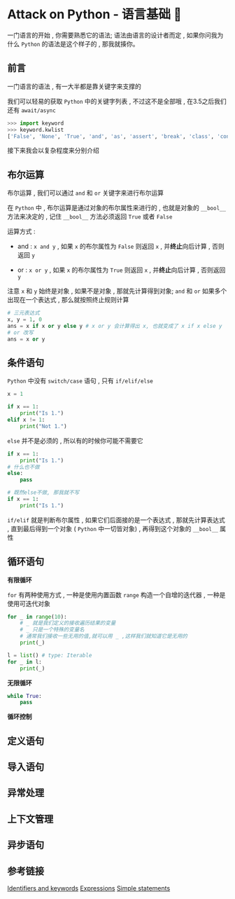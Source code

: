 # Attack on Python - 语言基础 🐍

一门语言的开始 , 你需要熟悉它的语法; 语法由语言的设计者而定 , 如果你问我为什么 `Python` 的语法是这个样子的 , 那我就揍你。






<extoc></extoc>

## 前言

一门语言的语法 , 有一大半都是靠关键字来支撑的

我们可以轻易的获取 `Python` 中的关键字列表 , 不过这不是全部哦 , 在3.5之后我们还有 `await/async` 

```python
>>> import keyword
>>> keyword.kwlist
['False', 'None', 'True', 'and', 'as', 'assert', 'break', 'class', 'continue', 'def', 'del', 'elif', 'else', 'except', 'finally', 'for', 'from', 'global', 'if', 'import', 'in', 'is', 'lambda', 'nonlocal', 'not', 'or', 'pass', 'raise', 'return', 'try', 'while', 'with', 'yield']
```

接下来我会以复杂程度来分别介绍

## 布尔运算

布尔运算 , 我们可以通过 `and` 和 `or` 关键字来进行布尔运算

在 `Python` 中 , 布尔运算是通过对象的布尔属性来进行的 , 也就是对象的 `__bool__` 方法来决定的 , 记住 `__bool__` 方法必须返回 `True` 或者 `False`

运算方式 : 

 - and : `x and y` , 如果 `x` 的布尔属性为 `False` 则返回 `x` , 并**终止**向后计算 , 否则返回 `y`

 - or : `x or y` , 如果 `x` 的布尔属性为 `True` 则返回 `x` , 并**终止**向后计算 , 否则返回 `y`

注意 `x` 和 `y` 始终是对象 , 如果不是对象 , 那就先计算得到对象; `and` 和 `or` 如果多个出现在一个表达式 , 那么就按照终止规则计算

```python
# 三元表达式
x, y = 1, 0
ans = x if x or y else y # x or y 会计算得出 x, 也就变成了 x if x else y
# or 改写
ans = x or y
```

## 条件语句

`Python` 中没有 `switch/case` 语句 , 只有 `if/elif/else` 

```python
x = 1

if x == 1:
    print("Is 1.")
elif x != 1:
    print("Not 1.")
```

`else` 并不是必须的 , 所以有的时候你可能不需要它

```python
if x == 1:
    print("Is 1.")
# 什么也不做
else:
    pass

# 既然else不做, 那我就不写
if x == 1:
    print("Is 1.")
```

`if/elif` 就是判断布尔属性 , 如果它们后面接的是一个表达式 , 那就先计算表达式 , 直到最后得到一个对象 ( `Python` 中一切皆对象) , 再得到这个对象的 `__bool__` 属性

## 循环语句

**有限循环**

`for` 有两种使用方式 , 一种是使用内置函数 `range` 构造一个自增的迭代器 , 一种是使用可迭代对象

```python
for _ in range(10):
    # _ 就是我们定义的接收遍历结果的变量
    # _ 只是一个特殊的变量名
    # 通常我们接收一些无用的值,就可以用 _ ,这样我们就知道它是无用的
    print(_)

l = list() # type: Iterable
for _ in l:
    print(_)
```

**无限循环**

```python
while True:
    pass
```

**循环控制**



## 定义语句

## 导入语句

## 异常处理

## 上下文管理

## 异步语句

## 参考链接

[Identifiers and keywords](https://docs.python.org/3/reference/lexical_analysis.html#identifiers)
[Expressions](https://docs.python.org/3/reference/expressions.html)
[Simple statements](https://docs.python.org/3/reference/simple_stmts.html)